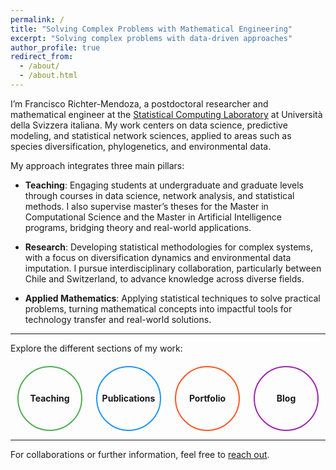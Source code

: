 ```yaml
---
permalink: /
title: "Solving Complex Problems with Mathematical Engineering"
excerpt: "Solving complex problems with data-driven approaches"
author_profile: true
redirect_from: 
  - /about/
  - /about.html
---
```


I’m Francisco Richter-Mendoza, a postdoctoral researcher and mathematical engineer at the [Statistical Computing Laboratory](https://www.ci.inf.usi.ch/research/statslab/people/) at Università della Svizzera italiana. My work centers on data science, predictive modeling, and statistical network sciences, applied to areas such as species diversification, phylogenetics, and environmental data.

My approach integrates three main pillars:

- **Teaching**: Engaging students at undergraduate and graduate levels through courses in data science, network analysis, and statistical methods. I also supervise master’s theses for the Master in Computational Science and the Master in Artificial Intelligence programs, bridging theory and real-world applications.

- **Research**: Developing statistical methodologies for complex systems, with a focus on diversification dynamics and environmental data imputation. I pursue interdisciplinary collaboration, particularly between Chile and Switzerland, to advance knowledge across diverse fields.

- **Applied Mathematics**: Applying statistical techniques to solve practical problems, turning mathematical concepts into impactful tools for technology transfer and real-world solutions.

---

Explore the different sections of my work:

<div style="display: flex; justify-content: space-around; margin-top: 20px;">
    <a href="/teaching" style="text-decoration: none; color: inherit;">
        <div style="border-radius: 50%; width: 100px; height: 100px; display: flex; align-items: center; justify-content: center; border: 2px solid #4CAF50;">
            <strong>Teaching</strong>
        </div>
    </a>
    <a href="/publications" style="text-decoration: none; color: inherit;">
        <div style="border-radius: 50%; width: 100px; height: 100px; display: flex; align-items: center; justify-content: center; border: 2px solid #2196F3;">
            <strong>Publications</strong>
        </div>
    </a>
    <a href="/portfolio" style="text-decoration: none; color: inherit;">
        <div style="border-radius: 50%; width: 100px; height: 100px; display: flex; align-items: center; justify-content: center; border: 2px solid #FF5722;">
            <strong>Portfolio</strong>
        </div>
    </a>
    <a href="/blog" style="text-decoration: none; color: inherit;">
        <div style="border-radius: 50%; width: 100px; height: 100px; display: flex; align-items: center; justify-content: center; border: 2px solid #9C27B0;">
            <strong>Blog</strong>
        </div>
    </a>
</div>

---

For collaborations or further information, feel free to [reach out](mailto:richtf@usi.ch).
